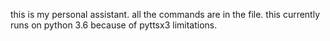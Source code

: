 this is my personal assistant. all the commands are in the file. this currently runs on python 3.6 because of pyttsx3 limitations.
